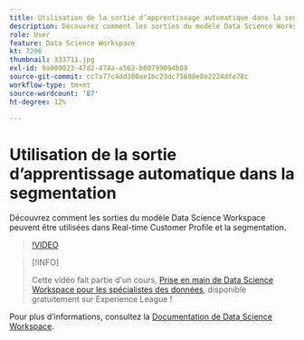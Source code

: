 ```yaml
---
title: Utilisation de la sortie d’apprentissage automatique dans la segmentation
description: Découvrez comment les sorties du modèle Data Science Workspace peuvent être utilisées dans Real-time Customer Profile et la segmentation.
role: User
feature: Data Science Workspace
kt: 7296
thumbnail: 333711.jpg
exl-id: 9a909023-47d2-474a-a562-b60799094b89
source-git-commit: cc7a77c4dd380ae1bc23dc75608e8e2224dfe78c
workflow-type: tm+mt
source-wordcount: '87'
ht-degree: 12%

---
```


# Utilisation de la sortie d’apprentissage automatique dans la segmentation

Découvrez comment les sorties du modèle Data Science Workspace peuvent être utilisées dans Real-time Customer Profile et la segmentation.

>[!VIDEO](https://video.tv.adobe.com/v/333711)

>[!INFO]
>
> Cette vidéo fait partie d&#39;un cours, [Prise en main de Data Science Workspace pour les spécialistes des données](https://experienceleague.adobe.com/?recommended=ExperiencePlatform-U-1-2021.1.dsw), disponible gratuitement sur Experience League !

Pour plus d’informations, consultez la [Documentation de Data Science Workspace](https://experienceleague.adobe.com/docs/experience-platform/data-science-workspace/home.html?lang=fr).
